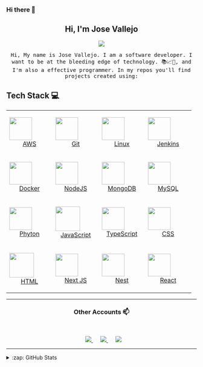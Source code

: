 ### Hi there 👋

<h2 align="center"> Hi, I'm Jose Vallejo <br/> </h2>

<p align="center">
	<img src="https://media.giphy.com/media/gh0RRgkTXedvF0pDc0/giphy.gif">
</p>


<p align="center"> <samp>Hi, My name is Jose Vallejo. I am a software developer. I want to be at the bleeding edge of technology. 📚📈🔬, and I'm also a effective programmer. In my repos you'll find projects created using:


## Tech Stack :computer: <br>

<table align="center">
  <tbody>
   <tr>
		<td align="center" width="20%"><a align="center" href="https://aws.amazon.com/es/" target="_blank" rel="noopener noreferrer">
			<p><img style="display: block;" height=60px src="https://img.icons8.com/color/48/000000/amazon-web-services.png" />AWS</p></a>
		</td>
		<td align="center" width="20%"><a align="center" href="https://github.com/" target="_blank" rel="noopener noreferrer">
			<p><img style="display: block;" height=60px src="https://img.icons8.com/ios-glyphs/2x/github-2.png">Git</p></a>
		</td>
		<td align="center" width="20%"><a align="center" href="https://www.linux.org/" target="_blank" rel="noopener noreferrer">
			<p><img style="display: block;" height=60px src="https://img.icons8.com/color/48/000000/linux.png" />Linux</p></a>
		</td>
		<td align="center" width="20%"><a align="center" href="https://www.jenkins.io/" target="_blank" rel="noopener noreferrer">
			<p><img style="display: block;" height=60px src="https://img.icons8.com/color/48/000000/jenkins.png" />Jenkins</p></a>
		</td>
	</tr>
	<tr>
		<td align="center" width="20%"><a align="center" href="https://www.docker.com/" target="_blank" rel="noopener noreferrer">
			<p><img style="display: block;" height=60px src="https://img.icons8.com/color/48/000000/docker.png"/>Docker</p></a>
		</td>
		<td align="center" width="20%"><a align="center" href="https://nodejs.org/es/docs/" target="_blank" rel="noopener noreferrer">
			<p><img style="display: block;" height=60px src="https://img.icons8.com/color/2x/nodejs.png" />NodeJS</p></a>
		</td>
		<td align="center" width="20%"><a align="center" align="center" href="https://www.mongodb.com/es" target="_blank" rel="noopener noreferrer">
			<p><img style="display: block;" height=60px src="https://img.icons8.com/color/48/000000/mongodb.png">MongoDB</p></a>
		</td>
		<td align="center" width="20%"><a align="center" href="https://www.mysql.com/" target="_blank" rel="noopener noreferrer">
			<p><img style="display: block;" height=60px src="https://img.icons8.com/ios-filled/50/000000/mysql-logo.png" />MySQL</p></a>
		</td>
	</tr>
	<tr>
		<td align="center" width="20%"><a align="center" href="https://www.python.org/" target="_blank">
			<p><img style="display: block;" height=60px src="https://img.icons8.com/color/2x/python.png" />Phyton</p></a>
		</td>
		<td align="center" width="20%"><a align="center" href="https://developer.mozilla.org/es/docs/Web/JavaScript" target="_blank">
			<p><img style="display: block;" height=65px src="https://img.icons8.com/color/2x/javascript.png" />JavaScript</p>
		</td>
		<td align="center" width="20%"><a align="center" href="https://www.typescriptlang.org/" target="_blank">
			<p><img style="display: block;" height=60px src="https://img.icons8.com/color/48/000000/typescript.png"/>TypeScript</p></a>
		</td>
		<td align="center" width="20%"><a align="center" href="https://developer.mozilla.org/es/docs/Web/CSS" target="_blank">
			<p><img style="display: block;" height=60px src="https://img.icons8.com/color/48/000000/css3.png" />CSS</p></a>
			</td>
  </tr>
	<tr>
		<td align="center" width="20%"><a align="center" href="https://developer.mozilla.org/es/docs/Web/HTML" target="_blank">
			<p><img style="display: block;" height=65px src="https://img.icons8.com/color/2x/html-5.png" />HTML</p></a>
		</td>
		<td align="center" width="20%"><a align="center" href="https://nextjs.org/" target="_blank">
			<p><img style="display: block;" height=60px src="https://upload.wikimedia.org/wikipedia/commons/8/8e/Nextjs-logo.svg">Next JS</p></a>
		</td>
		<td align="center" width="20%"><a align="center" href="https://nestjs.com/" target="_blank">
			<p><img style="display: block;" height=60px src="https://seeklogo.com/images/N/nestjs-logo-09342F76C0-seeklogo.com.png">Nest</p>
		</td>
		<td align="center" width="20%"><a align="center" href="https://es.reactjs.org/" target="_blank">
			<p><img style="display: block;" height=60px src="https://img.icons8.com/ultraviolet/2x/react.png">React</p></a>
		</td>
	</tr>
</tbody>
</table>

____



<h3 align="center"> Other Accounts 📫 </h3>
<br />
<p align="center">
	<a href="https://twitter.com/JoseAVallejo12/">
		<img style="margin-left: 10px;" heigrt=60px src="https://img.icons8.com/cute-clipart/64/000000/twitter.png"/>
	</a>
	<a style="margin: 10px;" href="https://web.facebook.com/josealfredo.vallejocontreras.1?_rdc=1&_rdr/">
		<img style="margin-left: 10px;" heigrt=60px src="https://img.icons8.com/cute-clipart/64/000000/facebook.png"/>
	</a>
	<a href="https://www.linkedin.com/in/jose-alfredo-vallejo-contreras-38199480/">
		<img style="margin-left: 10px;" heigrt=60px src="https://img.icons8.com/cute-clipart/64/000000/linkedin.png"/>
	</a>

</p>

____

<details>
  <summary>:zap: GitHub Stats</summary>
  <img align="left" alt="Jose Vallejo's GitHub Stats" src="https://github-readme-stats.vercel.app/api?username=JoseAVallejo12&show_icons=true&hide_border=true" />
  <img src="https://jf-gh-stats.vercel.app/api/top-langs/?username=JoseAVallejo12&layout=compact&hide=java&title_color=3867D6&icon_color=3867D6" alt="GitHub Top Languages" align="top"/>
</details>

<!--
**josevallejo1984/josevallejo1984** is a ✨ _special_ ✨ repository because its `README.md` (this file) appears on your GitHub profile.

Here are some ideas to get you started:

- 🔭 I’m currently working on ...
- 🌱 I’m currently learning ...
- 👯 I’m looking to collaborate on ...
- 🤔 I’m looking for help with ...
- 💬 Ask me about ...
- 📫 How to reach me: ...
- 😄 Pronouns: ...
- ⚡ Fun fact: ...
-->

